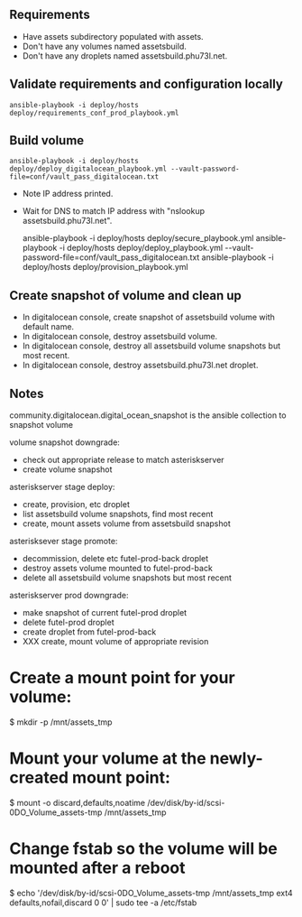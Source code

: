 ## Requirements

- Have assets subdirectory populated with assets.
- Don't have any volumes named assetsbuild.
- Don't have any droplets named assetsbuild.phu73l.net.

## Validate requirements and configuration locally

    ansible-playbook -i deploy/hosts deploy/requirements_conf_prod_playbook.yml

## Build volume

    ansible-playbook -i deploy/hosts deploy/deploy_digitalocean_playbook.yml --vault-password-file=conf/vault_pass_digitalocean.txt

- Note IP address printed.
- Wait for DNS to match IP address with "nslookup assetsbuild.phu73l.net".

    ansible-playbook -i deploy/hosts deploy/secure_playbook.yml
    ansible-playbook -i deploy/hosts deploy/deploy_playbook.yml --vault-password-file=conf/vault_pass_digitalocean.txt
    ansible-playbook -i deploy/hosts deploy/provision_playbook.yml

## Create snapshot of volume and clean up

- In digitalocean console, create snapshot of assetsbuild volume with default name.
- In digitalocean console, destroy assetsbuild volume.
- In digitalocean console, destroy all assetsbuild volume snapshots but most recent.
- In digitalocean console, destroy assetsbuild.phu73l.net droplet.

## Notes

community.digitalocean.digital_ocean_snapshot is the ansible collection to snapshot volume

volume snapshot downgrade:
- check out appropriate release to match asteriskserver
- create volume snapshot

asteriskserver stage deploy:
- create, provision, etc droplet
- list assetsbuild volume snapshots, find most recent
- create, mount assets volume from assetsbuild snapshot

asterisksever stage promote:
- decommission, delete etc futel-prod-back droplet
- destroy assets volume mounted to futel-prod-back
- delete all assetsbuild volume snapshots but most recent

asteriskserver prod downgrade:
- make snapshot of current futel-prod droplet
- delete futel-prod droplet
- create droplet from futel-prod-back
- XXX create, mount volume of appropriate revision



# Create a mount point for your volume:
$ mkdir -p /mnt/assets_tmp

# Mount your volume at the newly-created mount point:
$ mount -o discard,defaults,noatime /dev/disk/by-id/scsi-0DO_Volume_assets-tmp /mnt/assets_tmp

# Change fstab so the volume will be mounted after a reboot
$ echo '/dev/disk/by-id/scsi-0DO_Volume_assets-tmp /mnt/assets_tmp ext4 defaults,nofail,discard 0 0' | sudo tee -a /etc/fstab
